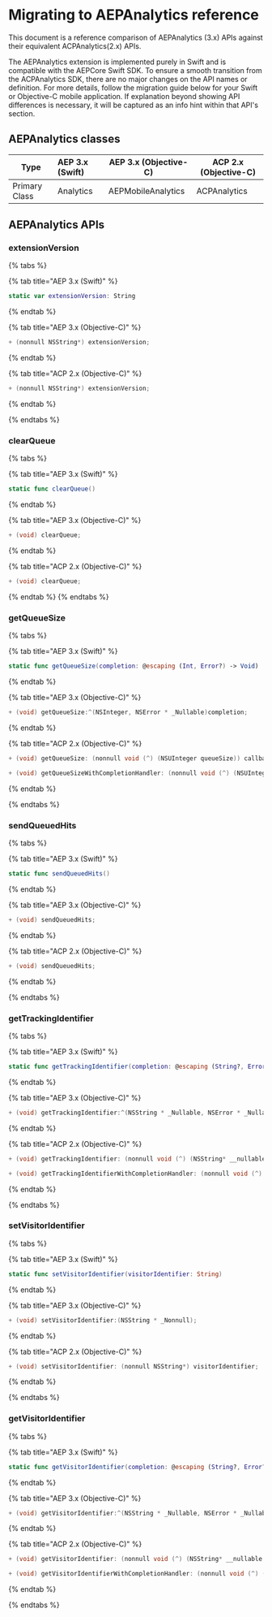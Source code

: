 # Migrating to AEPAnalytics reference

This document is a reference comparison of AEPAnalytics (3.x) APIs against their equivalent ACPAnalytics(2.x) APIs.

The AEPAnalytics extension is implemented purely in Swift and is compatible with the AEPCore Swift SDK. To ensure a smooth transition from the ACPAnalytics SDK, there are no major changes on the API names or definition. For more details, follow the migration guide below for your Swift or Objective-C mobile application.  If explanation beyond showing API differences is necessary, it will be captured as an info hint within that API's section.

## AEPAnalytics classes

| Type          | AEP 3.x (Swift) | AEP 3.x (Objective-C) | ACP 2.x (Objective-C) |
| ------------- | :-------------- | --------------------- | --------------------- |
| Primary Class | Analytics       | AEPMobileAnalytics    | ACPAnalytics          |



## AEPAnalytics APIs

### extensionVersion

{% tabs %}

{% tab title="AEP 3.x (Swift)" %}

```swift
static var extensionVersion: String
```

{% endtab %}

{% tab title="AEP 3.x (Objective-C)" %}

```objective-c
+ (nonnull NSString*) extensionVersion;
```

{% endtab %}

{% tab title="ACP 2.x (Objective-C)" %}

```objective-c
+ (nonnull NSString*) extensionVersion;
```

{% endtab %}

{% endtabs %}

### clearQueue

{% tabs %}

{% tab title="AEP 3.x (Swift)" %}

```swift
static func clearQueue()
```

{% endtab %}

{% tab title="AEP 3.x (Objective-C)" %}

```objective-c
+ (void) clearQueue;
```

{% endtab %}

{% tab title="ACP 2.x (Objective-C)" %}

```objective-c
+ (void) clearQueue;
```

{% endtab %}
{% endtabs %}

### getQueueSize

{% tabs %}

{% tab title="AEP 3.x (Swift)" %}

```swift
static func getQueueSize(completion: @escaping (Int, Error?) -> Void)
```

{% endtab %}

{% tab title="AEP 3.x (Objective-C)" %}

```objective-c
+ (void) getQueueSize:^(NSInteger, NSError * _Nullable)completion;
```

{% endtab %}

{% tab title="ACP 2.x (Objective-C)" %}

```objective-c
+ (void) getQueueSize: (nonnull void (^) (NSUInteger queueSize)) callback;

+ (void) getQueueSizeWithCompletionHandler: (nonnull void (^) (NSUInteger queueSize, NSError* __nullable error)) completionHandler;
```

{% endtab %}

{% endtabs %}

### sendQueuedHits

{% tabs %}

{% tab title="AEP 3.x (Swift)" %}

```swift
static func sendQueuedHits()
```

{% endtab %}

{% tab title="AEP 3.x (Objective-C)" %}

```objective-c
+ (void) sendQueuedHits;
```

{% endtab %}

{% tab title="ACP 2.x (Objective-C)" %}

```objective-c
+ (void) sendQueuedHits;
```

{% endtab %}

{% endtabs %}

### getTrackingIdentifier

{% tabs %}

{% tab title="AEP 3.x (Swift)" %}

```swift
static func getTrackingIdentifier(completion: @escaping (String?, Error?) -> Void)
```

{% endtab %}

{% tab title="AEP 3.x (Objective-C)" %}

```objective-c
+ (void) getTrackingIdentifier:^(NSString * _Nullable, NSError * _Nullable)completion;
```

{% endtab %}

{% tab title="ACP 2.x (Objective-C)" %}

```objective-c
+ (void) getTrackingIdentifier: (nonnull void (^) (NSString* __nullable trackingIdentifier)) callback;

+ (void) getTrackingIdentifierWithCompletionHandler: (nonnull void (^) (NSString* __nullable trackingIdentifier, NSError* __nullable error)) completionHandler;
```

{% endtab %}

{% endtabs %}

### setVisitorIdentifier

{% tabs %}

{% tab title="AEP 3.x (Swift)" %}

```swift
static func setVisitorIdentifier(visitorIdentifier: String)
```

{% endtab %}

{% tab title="AEP 3.x (Objective-C)" %}

```objective-c
+ (void) setVisitorIdentifier:(NSString * _Nonnull);
```

{% endtab %}

{% tab title="ACP 2.x (Objective-C)" %}

```objective-c
+ (void) setVisitorIdentifier: (nonnull NSString*) visitorIdentifier;
```

{% endtab %}

{% endtabs %}

### getVisitorIdentifier

{% tabs %}

{% tab title="AEP 3.x (Swift)" %}

```swift
static func getVisitorIdentifier(completion: @escaping (String?, Error?) -> Void)
```

{% endtab %}

{% tab title="AEP 3.x (Objective-C)" %}

```objective-c
+ (void) getVisitorIdentifier:^(NSString * _Nullable, NSError * _Nullable)completion;
```

{% endtab %}

{% tab title="ACP 2.x (Objective-C)" %}

```objective-c
+ (void) getVisitorIdentifier: (nonnull void (^) (NSString* __nullable visitorIdentifier)) callback;

+ (void) getVisitorIdentifierWithCompletionHandler: (nonnull void (^) (NSString* __nullable visitorIdentifier, NSError* __nullable error)) completionHandler;
```

{% endtab %}

{% endtabs %}

